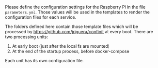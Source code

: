 Please define the configuration settings for the Raspberry Pi in the
file `parameters.yml`. Those values will be used in the templates to
render the configuration files for each service.

The folders defined here contain those template files which will be
processed by https://github.com/jriguera/confinit at every boot. There
are two processing units:

1. At early boot (just after the local fs are mounted)
2. At the end of the startup process, before docker-compose

Each unit has its own configuration file.
